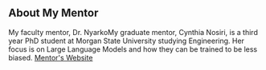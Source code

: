 ## About My Mentor

My faculty mentor, Dr. NyarkoMy graduate mentor, Cynthia Nosiri, is a third year PhD student at Morgan State University studying Engineering. Her focus is on Large Language Models and how they can be trained to be less biased. 
[Mentor's Website]()


